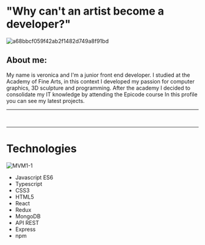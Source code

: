 <h1>"Why can't an artist become a developer?"</h1>


![a68bbcf059f42ab2f1482d749a8f91bd](https://github.com/VeronicaVassallo/veronicavassallo/assets/128144216/1e95b053-0bb4-4934-8910-d93ac50c7a08)


<h2>About me: </h2>
My name is veronica and I'm a junior front end developer.
I studied at the Academy of Fine Arts, in this context I developed my passion for computer graphics, 
3D sculpture and programming. After the academy I decided to consolidate my IT knowledge by attending the Epicode course
In this profile you can see my latest projects.
<br/>
<hr/>
<br/>
<hr/>
<h1>Technologies</h1>

![MVM1-1](https://github.com/VeronicaVassallo/veronicavassallo/assets/128144216/33c50d08-8b32-4f56-b868-d42225d80220)

<ul>
  <li>
   Javascript ES6
  </li>
  <li>
   Typescript
  </li>
   <li>
   CSS3
  </li>
  <li>
   HTML5
  </li>
   <li>
   React
  </li>
  <li>
   Redux
  </li>
   <li>
   MongoDB
  </li>
   <li>
   API REST
  </li>
    <li>
   Express
  </li>
   <li>
   npm
  </li>
</ul>





